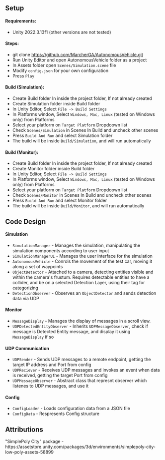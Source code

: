 <h2>Setup</h2>
<h4 dir="auto">Requirements:</h4>
<ul dir="auto">
<li>Unity 2022.3.13f1 (other versions are not tested)</li>
</ul>

<h4 dir="auto">Steps:</h4>
<ul dir="auto">
<li>git clone <a href="https://github.com/mofr/Diablerie.git">https://github.com/MarcherGA/AutonomousVehicle.git</a></li>
<li>Run Unity Editor and open AutonomousVehicle folder as a project</li>
<li>In Assets folder open <code>Scenes/Simulation.scene</code> file</li>
<li>Modify <code>config.json</code> for your own configuration</li>
<li>Press <code>Play</code></li>
</ul>

<h4 dir="auto">Build (Simulation):</h4>
<ul dir="auto">
<li>Create Build folder In inside the project folder, If not already created</li>
<li>Create Simulation folder inside Build folder</li>
<li>In Unity Editor, Select <code>File -> Build Settings</code></li>
<li>In Platforms window, Select <code>Windows, Mac, Linux</code> (tested on Windows only) from Platforms</li>
<li>Select your platform on <code>Target Platform</code> Dropdoown list</li>
<li>Check <code>Scenes/Simulation</code> in Scenes In Build and uncheck other scenes</li>
<li>Press <code>Build And Run</code> and select Simulation folder</li>
<li>The build will be inside <code>Build/Simulation</code>, and will run automatically</li>
</ul>

<h4 dir="auto">Build (Monitor):</h4>
<ul dir="auto">
<li>Create Build folder In inside the project folder, If not already created</li>
<li>Create Monitor folder inside Build folder</li>
<li>In Unity Editor, Select <code>File -> Build Settings</code></li>
<li>In Platforms window, Select <code>Windows, Mac, Linux</code> (tested on Windows only) from Platforms</li>
<li>Select your platform on <code>Target Platform</code> Dropdoown list</li>
<li>Check <code>Scenes/Monitor</code> in Scenes In Build and uncheck other scenes</li>
<li>Press <code>Build And Run</code> and select Monitor folder</li>
<li>The build will be inside <code>Build/Monitor</code>, and will run automatically</li>
</ul>

<h2>Code Design</h2>
<h4>Simulation</h4>
<ul dir="auto">
<li><code>SimulationManager</code> - Manages the simulation, manipulating the simulation components according to user input</li>
<li><code>SimulationManagerUI</code> - Manages the user interface for the simulation</li>
<li><code>AutonomousVehicle</code> - Conrols the movement of the test car, moving it along a set of waypoints</li>
<li><code>ObjectDetector</code> - Attached to a camera, detecting entities visible and within the camera's frustum. Requires detectable entities to have a collider, and be on a selected Detection Layer, using their tag for categorizing</li>
<li><code>DetectionObserver</code> - Observes an <code>ObjectDetector</code> and sends detection data via UDP</li>
</ul>
<h4>Monitor</h4>
<ul dir="auto">
<li><code>MessageDisplay</code> - Manages the display of messages in a scroll view.</li>
<li><code>UDPDetectedEntityObserver</code> - Inherits <code>UDPMessageObserver</code>, check if message is Detected Entity message, and display it using <code>MessageDisplay</code> if so</li>
</ul>
<h4>UDP Communication</h4>
<ul dir="auto">
<li><code>UDPSender</code> - Sends UDP messages to a remote endpoint, getting the target IP address and Port from config</li>
<li><code>UDPReciever</code> - Receives UDP messages and invokes an event when data is received, getting the target Port from config</li>
<li><code>UDPMessageObserver</code> - Abstract class that represnt observer which listenes to UDP messages, and use it</li>
  
</ul>
<h4>Config</h4>
<ul dir="auto">
<li><code>ConfigLoader</code> - Loads configuration data from a JSON file</li>
<li><code>ConfigData</code> - Respresents Config structure</li>
</ul>


<h2>Attributions</h2>
<p>"SimplePoly City" package - https://assetstore.unity.com/packages/3d/environments/simplepoly-city-low-poly-assets-58899</p>
